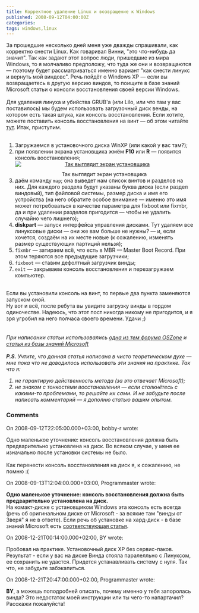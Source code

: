 ```yaml
---
title: Корректное удаление Linux и возвращение к Windows
published: 2008-09-12T04:00:00Z
categories: 
tags: windows,linux
---
```


За прошедшие несколько дней меня уже дважды спрашивали, как корректно снести Linux. Как говаривал Винни, "это что-нибудь да значит". Так как задают этот вопрос люди, пришедшие из мира Windows, то я молчаливо предположу, что туда же они и возвращаются &mdash; поэтому будет рассматриваться именно вариант "как снести линукс и вернуть мой виндовс". Речь пойдёт о Windows XP &mdash; если вы возвращаетесь в другую версию виндов, то поищите в базе знаний Microsoft статьи о консоли восстановления своей версии Windows.<br /><a name='more'></a><br />Для удаления линуха и убийства GRUB'а (или Lilo, или что там у вас поставилось) мы будем использовать загрузочный диск венды, на котором есть такая штука, как консоль восстановления. Если хотите, можете поставить консоль восстановления на винт &mdash; об этом читайте <a href=http://support.microsoft.com/kb/307654/ru>тут</a>. Итак, приступим.<br /><br /><ol><li>Загружаемся в установочного диска WinXP (или какой у вас там?);</li><li>при появлении экрана установщика жмём <b>F10</b> или <b>R</b> &mdash; появится консоль восстановления;</li><a onblur="try {parent.deselectBloggerImageGracefully();} catch(e) {}" href="http://1.bp.blogspot.com/_Nb6QYFUvBjY/SMt_N5mUuyI/AAAAAAAAABA/GNxB6uq9U_U/s1600-h/%D0%A3%D1%82%D0%B0%D0%BD%D0%BE%D0%B2%D0%BA%D0%B0+Windows.png" target="_blank"><img style="margin: 0px auto 10px; display: block; text-align: center; cursor: pointer;" src="http://1.bp.blogspot.com/_Nb6QYFUvBjY/SMt_N5mUuyI/AAAAAAAAABA/GNxB6uq9U_U/s320/%D0%A3%D1%82%D0%B0%D0%BD%D0%BE%D0%B2%D0%BA%D0%B0+Windows.png" alt="Так выглядит экран установщика" id="BLOGGER_PHOTO_ID_5245426067779664674" border="0" /></a><center><h7>Так выглядит экран установщика</h7></center><li>даём команду <code>map</code>; она выведет нам список винтов и разделов на них. Для каждого раздела будут указаны буква диска (если раздел виндовый), тип файловой системы, размер диска и имя его устройства (на него обратите особое внимание &mdash; именно это имя может потребоваться в качестве параметра для fixboot или fixmbr, да и при удалении разделов пригодится &mdash; чтобы не удалить случайно чего лишнего);</li><li><b>diskpart</b> &mdash; запуск интерфейса управления дисками. Тут удаляем все линуксовые диски &mdash; они же вам больше не нужны? &mdash; и, если хочется, создаём на их месте новые (к сожалению, изменять размер существующих партиций нельзя);</li><li><code>fixmbr</code> &mdash; затираем всё, что есть в MBR &mdash; Master Boot Record. При этом теряются все предыдущие загрузчики;</li><li><code>fixboot</code> &mdash; ставим дефолтный загрузчик винды;</li><li><code>exit</code> &mdash; закрываем консоль восстановления и перезагружаем компьютер.</li></ol><br />Если вы установили консоль на винт, то первые два пункта заменяются запуском оной.<br />Ну вот и всё, после ребута вы увидите загрузку винды в гордом одиночестве. Надеюсь, что этот пост никогда никому не пригодится, и я зря угробил на него полчаса своего времени. Удачи ;)<br /><br /><br /><i>При написании статьи использовались <a href="http://forum.oszone.net/showthread.php?t=106604&amp;page=all" target="_blank">одна из тем форума OSZone</a> и <a href="http://support.microsoft.com/kb/314058/ru" target="_blank">статья из базы знаний Microsoft</a></i><br /><br /><i><b>P.S.</b> Учтите, что данная статья написана в чисто теоретическом духе &mdash; мне пока что не доводилось использовать эти знания на практике. Так что я:<br /><ol><li>не гарантирую действенность метода (за это отвечает Microsoft);</li><li>не знаком с тонкостями восстановления &mdash; если столкнётесь с какими-то проблемами, то решайте их сами. И не забудьте после написать комментарий &mdash; я дополню статью вашим опытом.</li></ol></i>

<h3 id='hakyll-convert-comments-title'>Comments</h3>
<div class='hakyll-convert-comment'>
<p class='hakyll-convert-comment-date'>On 2008-09-12T22:05:00.000+03:00, bobby-r wrote:</p>
<p class='hakyll-convert-comment-body'>
Одно маленькое уточнение: консоль восстановления должна быть предварительно установлена на диск. Во всяком случае, у меня ее изначально после установки системы не было.<BR/><BR/>Как перенести консоль восстановления на диск я, к сожалению, не помню :(
</p>
</div>

<div class='hakyll-convert-comment'>
<p class='hakyll-convert-comment-date'>On 2008-09-13T12:04:00.000+03:00, Programmaster wrote:</p>
<p class='hakyll-convert-comment-body'>
<B>Одно маленькое уточнение: консоль восстановления должна быть предварительно установлена на диск.</B><BR/>На комакт-диске с установщиком Windows эта консоль есть всегда (речь об оригинальном диске от Microsoft - за всякие там "винды от Зверя" я не в ответе). Если речь об установке на хард-диск - в базе знаний Microsoft есть <A HREF="http://support.microsoft.com/kb/307654/ru" REL="nofollow">соответствующая статья</A>.
</p>
</div>

<div class='hakyll-convert-comment'>
<p class='hakyll-convert-comment-date'>On 2008-12-21T00:14:00.000+02:00, BY wrote:</p>
<p class='hakyll-convert-comment-body'>
Пробовал на практике. Установочный диск ХР без сервис-паков. Результат - если у вас на диске Винда стояла паралелльно с Линуксом, ее сохранить не удастся. Придется устанавливать систему с нуля. Так что, не забудьте забэкапиться.
</p>
</div>

<div class='hakyll-convert-comment'>
<p class='hakyll-convert-comment-date'>On 2008-12-21T20:47:00.000+02:00, Programmaster wrote:</p>
<p class='hakyll-convert-comment-body'>
<B>BY</B>, а можешь поподробней описать, почему именно у тебя запоролась винда? Это недостаток моей инструкции или ты чего-то напартачил? Расскажи пожалуйста!
</p>
</div>



